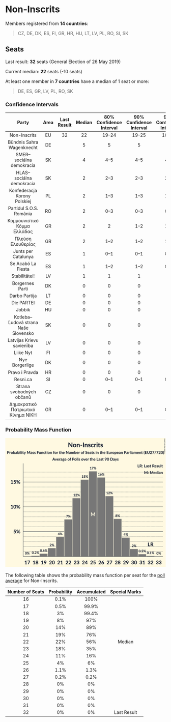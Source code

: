# Non-Inscrits

Members registered from **14 countries**:

> CZ, DE, DK, ES, FI, GR, HR, HU, LT, LV, PL, RO, SI, SK

## Seats

Last result: **32** seats (General Election of 26 May 2019)

Current median: **22** seats (-10 seats)

At least one member in **7 countries** have a median of 1 seat or more:

> DE, ES, GR, LV, PL, RO, SK

### Confidence Intervals

| Party | Area | Last Result | Median | 80% Confidence Interval | 90% Confidence Interval | 95% Confidence Interval | 99% Confidence Interval |
|:-----:|:----:|:-----------:|:------:|:-----------------------:|:-----------------------:|:-----------------------:|:-----------------------:|
| Non-Inscrits | EU | 32 | 22 | 19–24 | 19–25 | 18–25 | 17–26 |
| Bündnis Sahra Wagenknecht | DE | | 5 | 5 | 5 | 5 | 5 |
| SMER–sociálna demokracia | SK | | 4 | 4–5 | 4–5 | 4–5 | 3–5 |
| HLAS–sociálna demokracia | SK | | 2 | 2–3 | 2–3 | 2–3 | 1–3 |
| Konfederacja Korony Polskiej | PL | | 2 | 1–3 | 1–3 | 1–3 | 1–3 |
| Partidul S.O.S. România | RO | | 2 | 0–3 | 0–3 | 0–3 | 0–3 |
| Κομμουνιστικό Κόμμα Ελλάδας | GR | | 2 | 2 | 1–2 | 1–2 | 1–3 |
| Πλεύση Ελευθερίας | GR | | 2 | 1–2 | 1–2 | 1–2 | 1–2 |
| Junts per Catalunya | ES | | 1 | 0–1 | 0–1 | 0–1 | 0–2 |
| Se Acabó La Fiesta | ES | | 1 | 1–2 | 1–2 | 0–2 | 0–2 |
| Stabilitātei! | LV | | 1 | 1 | 1 | 1 | 1 |
| Borgernes Parti | DK | | 0 | 0 | 0 | 0 | 0 |
| Darbo Partija | LT | | 0 | 0 | 0 | 0 | 0 |
| Die PARTEI | DE | | 0 | 0 | 0 | 0 | 0 |
| Jobbik | HU | | 0 | 0 | 0 | 0 | 0 |
| Kotleba–Ľudová strana Naše Slovensko | SK | | 0 | 0 | 0 | 0 | 0 |
| Latvijas Krievu savienība | LV | | 0 | 0 | 0 | 0 | 0 |
| Liike Nyt | FI | | 0 | 0 | 0 | 0 | 0 |
| Nye Borgerlige | DK | | 0 | 0 | 0 | 0 | 0 |
| Pravo i Pravda | HR | | 0 | 0 | 0 | 0 | 0 |
| Resni.ca | SI | | 0 | 0–1 | 0–1 | 0–1 | 0–1 |
| Strana svobodných občanů | CZ | | 0 | 0 | 0 | 0 | 0 |
| Δημοκρατικό Πατριωτικό Κίνημα ΝΙΚΗ | GR | | 0 | 0–1 | 0–1 | 0–1 | 0–1 |

### Probability Mass Function

![Graph with seats probability mass function not yet produced](average-2025-03-31-seats-pmf-non-inscrits.png "Seats Probability Mass Function")

The following table shows the probability mass function per seat for the [poll average](average-2025-03-31.html) for Non-Inscrits.

| Number of Seats | Probability | Accumulated | Special Marks |
|:---------------:|:-----------:|:-----------:|:-------------:|
| 16 | 0.1% | 100% |  |
| 17 | 0.5% | 99.9% |  |
| 18 | 3% | 99.4% |  |
| 19 | 8% | 97% |  |
| 20 | 14% | 89% |  |
| 21 | 19% | 76% |  |
| 22 | 22% | 56% | Median |
| 23 | 18% | 35% |  |
| 24 | 11% | 16% |  |
| 25 | 4% | 6% |  |
| 26 | 1.1% | 1.3% |  |
| 27 | 0.2% | 0.2% |  |
| 28 | 0% | 0% |  |
| 29 | 0% | 0% |  |
| 30 | 0% | 0% |  |
| 31 | 0% | 0% |  |
| 32 | 0% | 0% | Last Result |


